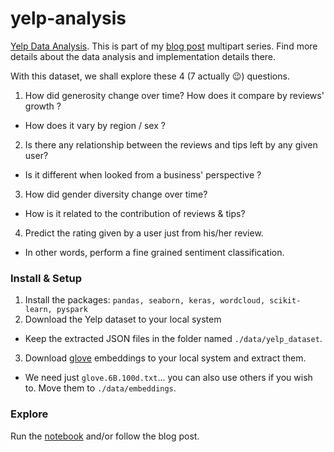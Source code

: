 # yelp-analysis


[Yelp Data Analysis](https://www.yelp.com/dataset_challenge). This is part of my [blog post](https://vaddina.github.io/2016/12/18/Yelp-Dataset-Analysis-I.html) multipart series. Find more details about the data analysis and implementation details there.

With this dataset, we shall explore these 4 (7 actually 😉) questions.

1. How did generosity change over time? How does it compare by reviews' growth ?
  * How does it vary by region / sex ?

2. Is there any relationship between the reviews and tips left by any given user?
  * Is it different when looked from a business' perspective ?

3. How did gender diversity change over time?
  * How is it related to the contribution of reviews & tips?

4. Predict the rating given by a user just from his/her review.
  * In other words, perform a fine grained sentiment classification.


### Install & Setup

1. Install the packages: `pandas, seaborn, keras, wordcloud, scikit-learn, pyspark`
2. Download the Yelp dataset to your local system
  * Keep the extracted JSON files in the folder named `./data/yelp_dataset`.
3. Download [glove](http://nlp.stanford.edu/data/glove.6B.zip) embeddings to your local system and extract them.
  * We need just `glove.6B.100d.txt`... you can also use others if you wish to. Move them to `./data/embeddings`.

### Explore

Run the [notebook](./yelp-data-anaysis-presentation.ipynb) and/or follow the blog post.
